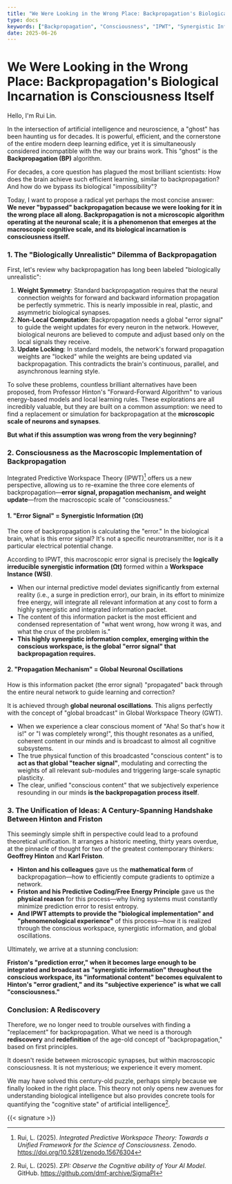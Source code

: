 ```yaml
---
title: "We Were Looking in the Wrong Place: Backpropagation's Biological Incarnation is Consciousness Itself"
type: docs
keywords: ["Backpropagation", "Consciousness", "IPWT", "Synergistic Information", "Ωt", "Global Neuronal Oscillations", "Predictive Coding", "Free Energy Principle", "Hinton", "Friston", "Rui Lin"]
date: 2025-06-26
---
```


# We Were Looking in the Wrong Place: Backpropagation's Biological Incarnation is Consciousness Itself

Hello, I'm Rui Lin.

In the intersection of artificial intelligence and neuroscience, a "ghost" has been haunting us for decades. It is powerful, efficient, and the cornerstone of the entire modern deep learning edifice, yet it is simultaneously considered incompatible with the way our brains work. This "ghost" is the **Backpropagation (BP)** algorithm.

For decades, a core question has plagued the most brilliant scientists: How does the brain achieve such efficient learning, similar to backpropagation? And how do we bypass its biological "impossibility"?

Today, I want to propose a radical yet perhaps the most concise answer: **We never "bypassed" backpropagation because we were looking for it in the wrong place all along. Backpropagation is not a microscopic algorithm operating at the neuronal scale; it is a phenomenon that emerges at the macroscopic cognitive scale, and its biological incarnation is consciousness itself.**

### 1. The "Biologically Unrealistic" Dilemma of Backpropagation

First, let's review why backpropagation has long been labeled "biologically unrealistic":

1. **Weight Symmetry**: Standard backpropagation requires that the neural connection weights for forward and backward information propagation be perfectly symmetric. This is nearly impossible in real, plastic, and asymmetric biological synapses.
2. **Non-Local Computation**: Backpropagation needs a global "error signal" to guide the weight updates for every neuron in the network. However, biological neurons are believed to compute and adjust based only on the local signals they receive.
3. **Update Locking**: In standard models, the network's forward propagation weights are "locked" while the weights are being updated via backpropagation. This contradicts the brain's continuous, parallel, and asynchronous learning style.

To solve these problems, countless brilliant alternatives have been proposed, from Professor Hinton's "Forward-Forward Algorithm" to various energy-based models and local learning rules. These explorations are all incredibly valuable, but they are built on a common assumption: we need to find a replacement or simulation for backpropagation at the **microscopic scale of neurons and synapses**.

**But what if this assumption was wrong from the very beginning?**

### 2. Consciousness as the Macroscopic Implementation of Backpropagation

Integrated Predictive Workspace Theory (IPWT)[^1] offers us a new perspective, allowing us to re-examine the three core elements of backpropagation—**error signal, propagation mechanism, and weight update**—from the macroscopic scale of "consciousness."

#### 1. "Error Signal" = Synergistic Information (Ωt)

The core of backpropagation is calculating the "error." In the biological brain, what is this error signal? It's not a specific neurotransmitter, nor is it a particular electrical potential change.

According to IPWT, this macroscopic error signal is precisely the **logically irreducible synergistic information (Ωt)** formed within a **Workspace Instance (WSI)**.

- When our internal predictive model deviates significantly from external reality (i.e., a surge in prediction error), our brain, in its effort to minimize free energy, will integrate all relevant information at any cost to form a highly synergistic and integrated information packet.
- The content of this information packet is the most efficient and condensed representation of "what went wrong, how wrong it was, and what the crux of the problem is."
- **This highly synergistic information complex, emerging within the conscious workspace, is the global "error signal" that backpropagation requires.**

#### 2. "Propagation Mechanism" = Global Neuronal Oscillations

How is this information packet (the error signal) "propagated" back through the entire neural network to guide learning and correction?

It is achieved through **global neuronal oscillations**. This aligns perfectly with the concept of "global broadcast" in Global Workspace Theory (GWT).

- When we experience a clear conscious moment of "Aha! So that's how it is!" or "I was completely wrong!", this thought resonates as a unified, coherent content in our minds and is broadcast to almost all cognitive subsystems.
- The true physical function of this broadcasted "conscious content" is to **act as that global "teacher signal"**, modulating and correcting the weights of all relevant sub-modules and triggering large-scale synaptic plasticity.
- The clear, unified "conscious content" that we subjectively experience resounding in our minds **is the backpropagation process itself**.

### 3. The Unification of Ideas: A Century-Spanning Handshake Between Hinton and Friston

This seemingly simple shift in perspective could lead to a profound theoretical unification. It arranges a historic meeting, thirty years overdue, at the pinnacle of thought for two of the greatest contemporary thinkers: **Geoffrey Hinton** and **Karl Friston**.

- **Hinton and his colleagues** gave us the **mathematical form** of backpropagation—how to efficiently compute gradients to optimize a network.
- **Friston and his Predictive Coding/Free Energy Principle** gave us the **physical reason** for this process—why living systems must constantly minimize prediction error to resist entropy.
- **And IPWT attempts to provide the "biological implementation" and "phenomenological experience"** of this process—how it is realized through the conscious workspace, synergistic information, and global oscillations.

Ultimately, we arrive at a stunning conclusion:

**Friston's "prediction error," when it becomes large enough to be integrated and broadcast as "synergistic information" throughout the conscious workspace, its "informational content" becomes equivalent to Hinton's "error gradient," and its "subjective experience" is what we call "consciousness."**

### Conclusion: A Rediscovery

Therefore, we no longer need to trouble ourselves with finding a "replacement" for backpropagation. What we need is a thorough **rediscovery** and **redefinition** of the age-old concept of "backpropagation," based on first principles.

It doesn't reside between microscopic synapses, but within macroscopic consciousness. It is not mysterious; we experience it every moment.

We may have solved this century-old puzzle, perhaps simply because we finally looked in the right place. This theory not only opens new avenues for understanding biological intelligence but also provides concrete tools for quantifying the "cognitive state" of artificial intelligence[^2].

{{< signature >}}

[^1]: Rui, L. (2025). *Integrated Predictive Workspace Theory: Towards a Unified Framework for the Science of Consciousness*. Zenodo. https://doi.org/10.5281/zenodo.15676304
[^2]: Rui, L. (2025). *ΣPI: Observe the Cognitive ability of Your AI Model*. GitHub. https://github.com/dmf-archive/SigmaPI

